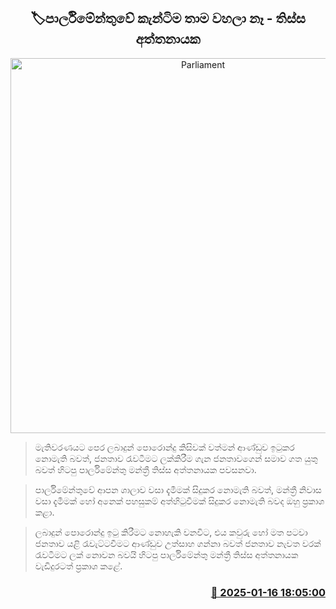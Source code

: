 <p align='center'><b><h2 align='center' title='Parliament's canteen has not closed yet - Tissa Attanayake'>🏷පාර්ලිමේන්තුවේ කැන්ටිම තාම වහලා නෑ - තිස්ස අත්තනායක
</h2></b></p>
<p align='center'><img src='https://helakuru.sgp1.cdn.digitaloceanspaces.com/esana/images/lib/thissa-aththanayake.jpg' width='600' alt='Parliament's canteen has not closed yet - Tissa Attanayake'></p>

> මැතිවරණයට පෙර ලබාදුන් පොරොන්දු කිසිවක් වත්මන් ආණ්ඩුව ඉටුකර නොමැති බවත්, ජනතාව රැවටීම​ට ලක්කිරීම ගැ​න ජනතාවගෙන් සමාව ගත යුතු බවත් හිටපු පාර්ලිමේන්තු මන්ත්‍රී තිස්ස අත්තනායක පවසනවා.

> පාර්ලිමේන්තුවේ ආපන ශාලාව වසා දැමීමක් සිදුකර නොමැති බවත්, මන්ත්‍රී නිවාස වසා දැමීමක් හෝ අනෙක් පහසුකම් අත්හිටුවීමක් සිදුකර නොමැති බවද ඔහු ප්‍රකාශ කළා.

> ලබාදුන් පොරොන්දු ඉටු කිරීමට නොහැකි වනවිට, එය කවුරු ​හෝ මත පටවා ජනතාව යළි රැවැට්ටවීමට ආණ්ඩු​ව උත්සාහ ගන්නා බවත් ජනතාව නැවත වරක් රැවටීමට ලක් නොවන බවයි හිටපු පාර්ලිමේන්තු මන්ත්‍රී තිස්ස අත්තනායක වැඩිදුරටත් ප්‍රකාශ කළේ. 



<h3 align='right'><a href='https://www.helakuru.lk/esana/p/106630/'>📅 2025-01-16 18:05:00</a></h3>
